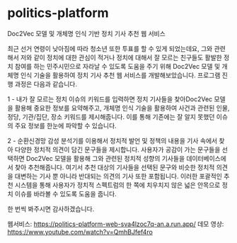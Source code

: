 # politics-platform

Doc2Vec 모델 및 개체명 인식 기반 정치 기사 추천 웹 서비스

최근 선거 연령이 낮아짐에 따라 청소년 또한 투표를 할 수 있게 되었는데요, 그와 관련해서 저와 같이 정치에 대한 관심이 적거나 정치에 대해서 잘 모르는 친구들도 활발한 정치 참여를 하는 민주시민으로 자라날 수 있도록 도움을 주기 위해 Doc2Vec 모델 및 개체명 인식 기술을 활용하여 정치 기사 추천 웹 서비스를 개발해보았습니다. 프로그램 진행 과정은 다음과 같습니다.

1 - 내가 잘 모르는 정치 이슈의 키워드를 입력하면 정치 기사들을 찾아Doc2Vec 모델을 활용해 중요한 정보를 요약해주고, 개체명 인식 기술을 활용하여 사건과 관련된 인물,  정당, 기관/집단, 장소 키워드를 제시해줍니다. 이를 통해 기존에는 잘 알지 못했던 이슈의 주요 정보를 한눈에 파악할 수 있습니다.

2 - 순환신경망 감성 분석기를 이용해서 정치적 발언 및 정책의 내용을 기사 속에서 찾아 다양한 정치적 의견이 담긴 문구들을 제시합니다. 사용자가 공감이 가는 문구들을 선택하면 Doc2Vec 모델을 활용해 그와 관련된 정치적 성향의 기사들을 데이터베이스에서 찾아 추천해줍니다. 여기서 추천 대상의 기사들을 선택된 문구와 비슷한 정치적 의견을 대변하는 기사 뿐 아니라 반대되는 의견의 기사 또한 포함됩니다. 이러한 포괄적인 추천 시스템을 통해 사용자가 정치적 스펙트럼의 한 쪽에 치우치지 않은 넓은 안목으로 정치 이슈를 바라볼 수 있도록 도움을 줍니다.

한 번씩 봐주시면 감사하겠습니다.

웹서비스: https://politics-platform-web-sva4lzoc7q-an.a.run.app/
데모 영상: https://www.youtube.com/watch?v=QmhBJfef4ro

